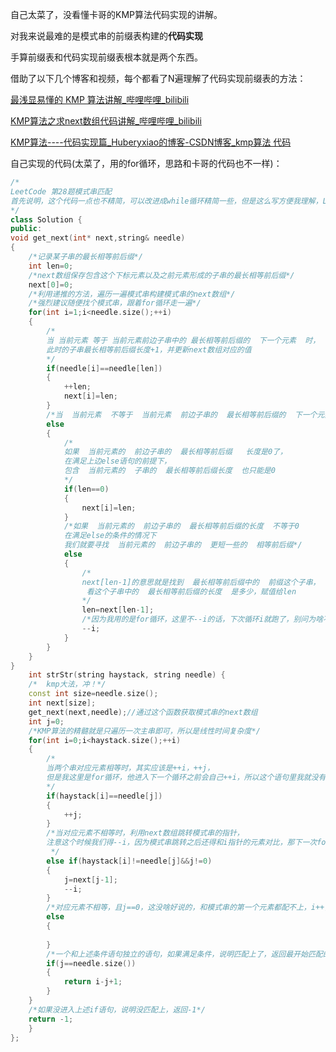 自己太菜了，没看懂卡哥的KMP算法代码实现的讲解。

对我来说最难的是模式串的前缀表构建的**代码实现**

手算前缀表和代码实现前缀表根本就是两个东西。

借助了以下几个博客和视频，每个都看了N遍理解了代码实现前缀表的方法：

[最浅显易懂的 KMP 算法讲解_哔哩哔哩_bilibili](https://www.bilibili.com/video/BV1AY4y157yL?spm_id_from=333.337.search-card.all.click&vd_source=ca55d2e75893b2101729a61ca9a283a8)

[KMP算法之求next数组代码讲解_哔哩哔哩_bilibili](https://www.bilibili.com/video/BV16X4y137qw/?spm_id_from=333.788.recommend_more_video.-1&vd_source=ca55d2e75893b2101729a61ca9a283a8)

[KMP算法----代码实现篇_Huberyxiao的博客-CSDN博客_kmp算法 代码](https://blog.csdn.net/Huberyxiao/article/details/105458280)

自己实现的代码(太菜了，用的for循环，思路和卡哥的代码也不一样)：

```C++
/*
LeetCode 第28题模式串匹配
首先说明，这个代码一点也不精简，可以改进成while循环精简一些，但是这么写方便我理解，LeetCode已经通过。
*/
class Solution {
public:
void get_next(int* next,string& needle)
{
    /*记录某子串的最长相等前后缀*/
    int len=0;
    /*next数组保存包含这个下标元素以及之前元素形成的子串的最长相等前后缀*/
    next[0]=0;
    /*利用递推的方法，遍历一遍模式串构建模式串的next数组*/
    /*强烈建议随便找个模式串，跟着for循环走一遍*/
    for(int i=1;i<needle.size();++i)
    {
        /*
        当 当前元素 等于 当前元素前边子串中的 最长相等前后缀的  下一个元素  时，
        此时的子串最长相等前后缀长度+1，并更新next数组对应的值
        */
        if(needle[i]==needle[len])
        {
            ++len;
            next[i]=len;
        }
        /*当  当前元素  不等于  当前元素  前边子串的  最长相等前后缀的  下一个元素  时*/
        else
        {
            /*
            如果  当前元素的  前边子串的  最长相等前后缀   长度是0了，
            在满足上边else语句的前提下，
            包含  当前元素的  子串的  最长相等前后缀长度  也只能是0
            */
            if(len==0)
            {
                next[i]=len;
            }
            /*如果  当前元素的  前边子串的  最长相等前后缀的长度  不等于0
            在满足else的条件的情况下
            我们就要寻找  当前元素的  前边子串的  更短一些的  相等前后缀*/
            else
            {
                /*
                next[len-1]的意思就是找到  最长相等前后缀中的  前缀这个子串，
                 看这个子串中的  最长相等前后缀的长度  是多少，赋值给len
                */
                len=next[len-1];
                /*因为我用的是for循环，这里不--i的话，下次循环i就跑了，别问为啥不用while循环，太菜，理解不了*/
                --i;
            }
        }
    }
}
    int strStr(string haystack, string needle) {
    /*  kmp大法，冲！*/
    const int size=needle.size();
    int next[size];
    get_next(next,needle);//通过这个函数获取模式串的next数组
    int j=0;
    /*KMP算法的精髓就是只遍历一次主串即可，所以是线性时间复杂度*/
    for(int i=0;i<haystack.size();++i)
    {
        /*
        当两个串对应元素相等时，其实应该是++i，++j，
        但是我这里是for循环，他进入下一个循环之前会自己++i，所以这个语句里我就没有++i
        */
        if(haystack[i]==needle[j])
        {
            ++j;
        }
        /*当对应元素不相等时，利用next数组跳转模式串的指针，
        注意这个时候我们得--i，因为模式串跳转之后还得和i指针的元素对比，那下一次for循环又要++i了，所以我们要--i
         */
        else if(haystack[i]!=needle[j]&&j!=0)
        {
            j=next[j-1];
            --i;
        }
        /*对应元素不相等，且j==0，这没啥好说的，和模式串的第一个元素都配不上，i++，但是是for循环，i++交给for循环做*/
        else
        {
          
        }
        /*一个和上述条件语句独立的语句，如果满足条件，说明匹配上了，返回最开始匹配的下标*/
        if(j==needle.size())
        {
            return i-j+1;
        }
    }
    /*如果没进入上述if语句，说明没匹配上，返回-1*/
    return -1;
    }
};
```

